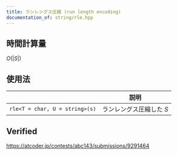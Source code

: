 ```yaml
---
title: ランレングス圧縮 (run length encoding)
documentation_of: string/rle.hpp
---
```



## 時間計算量

$O(\lvert S \rvert)$


## 使用法

||説明|
|:--:|:--:|
|`rle<T = char, U = string>(s)`|ランレングス圧縮した $S$|


## Verified

https://atcoder.jp/contests/abc143/submissions/9291464
